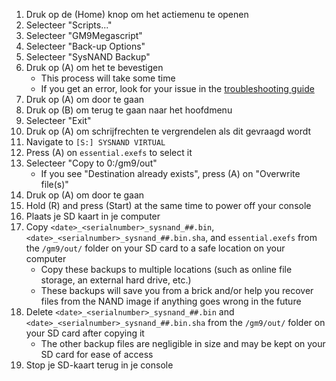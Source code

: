 1. Druk op de (Home) knop om het actiemenu te openen
2. Selecteer "Scripts..."
3. Selecteer "GM9Megascript"
4. Selecteer "Back-up Options"
5. Selecteer "SysNAND Backup"
6. Druk op (A) om het te bevestigen
   - This process will take some time
   - If you get an error, look for your issue in the [troubleshooting guide](troubleshooting#finalizing-setup)
7. Druk op (A) om door te gaan
8. Druk op (B) om terug te gaan naar het hoofdmenu
9. Selecteer "Exit"
10. Druk op (A) om schrijfrechten te vergrendelen als dit gevraagd wordt
11. Navigate to `[S:] SYSNAND VIRTUAL`
12. Press (A) on `essential.exefs` to select it
13. Selecteer "Copy to 0:/gm9/out"
    - If you see "Destination already exists", press (A) on "Overwrite file(s)"
14. Druk op (A) om door te gaan
15. Hold (R) and press (Start) at the same time to power off your console
16. Plaats je SD kaart in je computer
17. Copy `<date>_<serialnumber>_sysnand_##.bin`, `<date>_<serialnumber>_sysnand_##.bin.sha`, and `essential.exefs` from the `/gm9/out/` folder on your SD card to a safe location on your computer
    - Copy these backups to multiple locations (such as online file storage, an external hard drive, etc.)
    - These backups will save you from a brick and/or help you recover files from the NAND image if anything goes wrong in the future
18. Delete `<date>_<serialnumber>_sysnand_##.bin` and `<date>_<serialnumber>_sysnand_##.bin.sha` from the `/gm9/out/` folder on your SD card after copying it
    - The other backup files are negligible in size and may be kept on your SD card for ease of access
19. Stop je SD-kaart terug in je console
